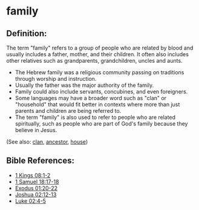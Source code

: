 # family #

## Definition: ##

The term "family" refers to a group of people who are related by blood and usually includes a father, mother, and their children. It often also includes other relatives such as grandparents, grandchildren, uncles and aunts.

* The Hebrew family was a religious community passing on traditions through worship and instruction.
* Usually the father was the major authority of the family.
* Family could also include servants, concubines, and even foreigners.
* Some languages may have a broader word such as "clan" or "household" that would fit better in contexts where more than just parents and children are being referred to.
* The term "family" is also used to refer to people who are related spiritually, such as people who are part of God's family because they believe in Jesus.

(See also: [clan](../other/clan.md), [ancestor](../other/father.md), [house](../other/house.md))

## Bible References: ##

* [1 Kings 08:1-2](en/tn/1ki/help/08/01)
* [1 Samuel 18:17-18](en/tn/1sa/help/18/17)
* [Exodus 01:20-22](en/tn/exo/help/01/20)
* [Joshua 02:12-13](en/tn/jos/help/02/12)
* [Luke 02:4-5](en/tn/luk/help/02/04)